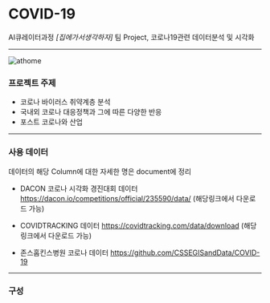 # COVID-19
AI큐레이터과정 *[집에가서생각하자]* 팀  Project,  코로나19관련 데이터분석 및 시각화
___
![athome](https://user-images.githubusercontent.com/38834523/88453529-b9799c00-cea2-11ea-9149-b97ec14f50e3.PNG)

### 프로젝트 주제
- 코로나 바이러스 취약계층 분석
- 국내외 코로나 대응정책과 그에 따른 다양한 반응
- 포스트 코로나와 산업
___
### 사용 데이터
데이터의 해당 Column에 대한 자세한 명은 document에 정리

- DACON 코로나 시각화 경진대회 데이터
  https://dacon.io/competitions/official/235590/data/ (해당링크에서 다운로드 가능)
  
- COVIDTRACKING 데이터
  https://covidtracking.com/data/download (해당링크에서 다운로드 가능)
  
 - 존스홉킨스병원 코로나 데이터
   https://github.com/CSSEGISandData/COVID-19
 ___
 ### 구성
 

  

